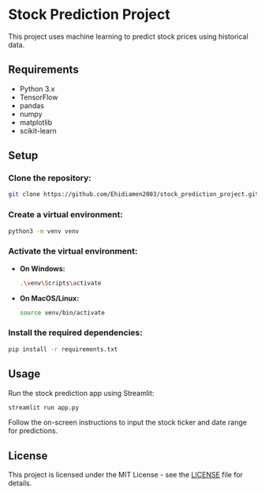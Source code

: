 # Stock Prediction Project

This project uses machine learning to predict stock prices using historical data.

## Requirements

- Python 3.x
- TensorFlow
- pandas
- numpy
- matplotlib
- scikit-learn

## Setup

### Clone the repository:
```bash
git clone https://github.com/Ehidiamen2003/stock_prediction_project.git
```

### Create a virtual environment:
```bash
python3 -m venv venv
```

### Activate the virtual environment:
- **On Windows:**
  ```bash
  .\venv\Scripts\activate
  ```
- **On MacOS/Linux:**
  ```bash
  source venv/bin/activate
  ```

### Install the required dependencies:
```bash
pip install -r requirements.txt
```

## Usage

Run the stock prediction app using Streamlit:
```bash
streamlit run app.py
```

Follow the on-screen instructions to input the stock ticker and date range for predictions.

## License

This project is licensed under the MIT License - see the [LICENSE](LICENSE) file for details.
